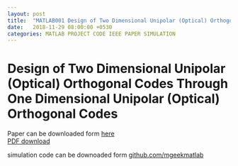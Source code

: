 ```yaml
---
layout: post
title:  "MATLAB001 Design of Two Dimensional Unipolar (Optical) Orthogonal Codes Through One Dimensional Unipolar (Optical) Orthogonal Codes"
date:   2018-11-29 08:00:00 +0530
categories: MATLAB PROJECT CODE IEEE PAPER SIMULATION
---
```

# Design of Two Dimensional Unipolar (Optical) Orthogonal Codes Through One Dimensional Unipolar (Optical) Orthogonal Codes

Paper can be downloaded form [here](https://arxiv.org/abs/1309.2254)  
[PDF download](https://arxiv.org/abs/1309.2254)

simulation code can be downoaded form [github.com/mgeekmatlab](https://github.com/mgeekmatlab/Design-of-Two-Dimensional-Unipolar-Optical-Orthogonal-Codes-Through-One-Dimensional-Unipolar-Opti)
